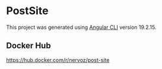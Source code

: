 # PostSite

This project was generated using [Angular CLI](https://github.com/angular/angular-cli) version 19.2.15.

## Docker Hub

https://hub.docker.com/r/nervoz/post-site
